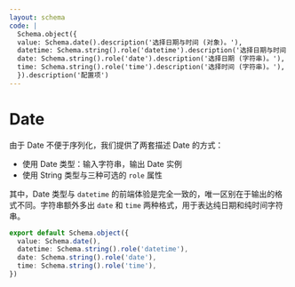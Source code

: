 ```yaml
---
layout: schema
code: |
  Schema.object({
  value: Schema.date().description('选择日期与时间 (对象)。'),
  datetime: Schema.string().role('datetime').description('选择日期与时间 (字符串)。'),
  date: Schema.string().role('date').description('选择日期 (字符串)。'),
  time: Schema.string().role('time').description('选择时间 (字符串)。'),
  }).description('配置项')
---
```


# Date

由于 Date 不便于序列化，我们提供了两套描述 Date 的方式：

- 使用 Date 类型：输入字符串，输出 Date 实例
- 使用 String 类型与三种可选的 `role` 属性

其中，Date 类型与 `datetime` 的前端体验是完全一致的，唯一区别在于输出的格式不同。字符串额外多出 `date` 和 `time` 两种格式，用于表达纯日期和纯时间字符串。

```ts
export default Schema.object({
  value: Schema.date(),
  datetime: Schema.string().role('datetime'),
  date: Schema.string().role('date'),
  time: Schema.string().role('time'),
})
```
